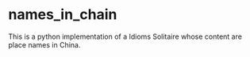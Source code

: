 # names_in_chain
This is a python implementation of a Idioms Solitaire whose content are place names in China.
